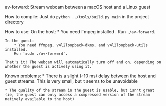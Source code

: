 av-forward: Stream webcam between a macOS host and a Linux guest

How to compile:
	Just do `python ../tools/build.py main` in the project directory

How to use:
	On the host:
		* You need ffmpeg installed .
		Run `./av-forward`.

	In the guest:
		* You need ffmpeg, v4l2loopback-dkms, and v4l2loopback-utils installed.
		Run `sudo ./av-forward`.

	That's it! The webcam will automatically turn off and on, depending on whether the guest is actively using it.

Known problems:
	* There is a slight (~10 ms) delay between the host and guest streams. This is very small, but it seems to be unavoidable

	* The quality of the stream in the guest is usable, but isn't great (ie, the guest can only access a compressed version of the stream natively available to the host)
